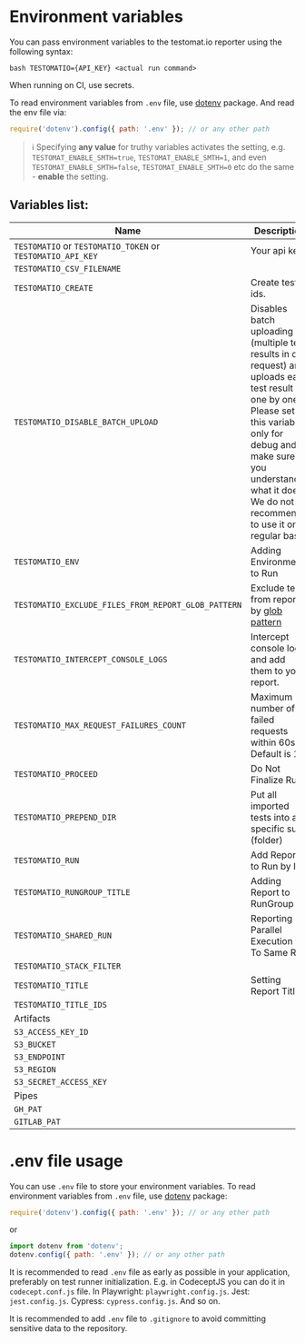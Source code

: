 # Environment variables

You can pass environment variables to the testomat.io reporter using the following syntax:

`bash TESTOMATIO={API_KEY} <actual run command>`

When running on CI, use secrets.

To read environment variables from `.env` file, use [dotenv](https://www.npmjs.com/package/dotenv) package. And read the env file via:

```javascript
require('dotenv').config({ path: '.env' }); // or any other path
```

> ℹ️ Specifying **any value** for truthy variables activates the setting, e.g. `TESTOMAT_ENABLE_SMTH=true`, `TESTOMAT_ENABLE_SMTH=1`, and even `TESTOMAT_ENABLE_SMTH=false`, `TESTOMAT_ENABLE_SMTH=0` etc do the same - **enable** the setting.

## Variables list:

| Name                                                       | Description                                                                                                                                                                                                                                   | Example                                                                                                                                                                                                                                                               |
| ---------------------------------------------------------- | --------------------------------------------------------------------------------------------------------------------------------------------------------------------------------------------------------------------------------------------- | --------------------------------------------------------------------------------------------------------------------------------------------------------------------------------------------------------------------------------------------------------------------- |
| `TESTOMATIO` or `TESTOMATIO_TOKEN` or `TESTOMATIO_API_KEY` | Your api key.                                                                                                                                                                                                                                 |
| `TESTOMATIO_CSV_FILENAME`                                  |                                                                                                                                                                                                                                               |
| `TESTOMATIO_CREATE`                                        | Create test ids.                                                                                                                                                                                                                              |
| `TESTOMATIO_DISABLE_BATCH_UPLOAD`                          | Disables batch uploading (multiple test results in one request) and uploads each test result one by one. Please set this variable only for debug and make sure you understand what it does. We do not recommend to use it on a regular basis. | `TESTOMATIO_DISABLE_BATCH_UPLOAD=true <actual run command>`                                                                                                                                                                                                           |
| `TESTOMATIO_ENV`                                           | Adding Environments to Run                                                                                                                                                                                                                    | `TESTOMATIO={API_KEY} TESTOMATIO_ENV="Windows, Chrome" <actual run command>`                                                                                                                                                                                          |
| `TESTOMATIO_EXCLUDE_FILES_FROM_REPORT_GLOB_PATTERN`        | Exclude tests from report by [glob pattern](https://www.npmjs.com/package/glob)                                                                                                                                                               | `TESTOMATIO_EXCLUDE_FILES_FROM_REPORT_GLOB_PATTERN="**/*.setup.ts" <actual run command>`. You may use multiple patterns, separate them with semicolon (`;`): `TESTOMATIO_EXCLUDE_FILES_FROM_REPORT_GLOB_PATTERN="**/*.setup.ts;tests/*.auth.js" <actual run command>` |
| `TESTOMATIO_INTERCEPT_CONSOLE_LOGS`                        | Intercept console logs and add them to your report.                                                                                                                                                                                           | `TESTOMATIO_INTERCEPT_CONSOLE_LOGS=true <actual run command>`                                                                                                                                                                                                         |
| `TESTOMATIO_MAX_REQUEST_FAILURES_COUNT`                    | Maximum number of failed requests within 60s. Default is 10.                                                                                                                                                                                  | `TESTOMATIO_MAX_REQUEST_RETRIES_COUNT=5 <actual run command>`                                                                                                                                                                                                         |
| `TESTOMATIO_PROCEED`                                       | Do Not Finalize Run                                                                                                                                                                                                                           | `TESTOMATIO_PREPEND_DIR="MyTESTS" TESTOMATIO=1111111 npx check-tests CodeceptJS "**/*{.,_}{test,spec}.js"`                                                                                                                                                            |
| `TESTOMATIO_PREPEND_DIR`                                   | Put all imported tests into a specific suite (folder)                                                                                                                                                                                         |
| `TESTOMATIO_RUN`                                           | Add Report to Run by ID                                                                                                                                                                                                                       |
| `TESTOMATIO_RUNGROUP_TITLE`                                | Adding Report to RunGroup                                                                                                                                                                                                                     | `TESTOMATIO={API_KEY} TESTOMATIO_RUNGROUP_TITLE="Build ${BUILD_ID}" <actual run command>`                                                                                                                                                                             |
| `TESTOMATIO_SHARED_RUN`                                    | Reporting Parallel Execution to To Same Run                                                                                                                                                                                                   | `TESTOMATIO={API_KEY} TESTOMATIO_TITLE="report for commit ${GIT_COMMIT}" TESTOMATIO_SHARED_RUN=1 <actual run command>`                                                                                                                                                |
| `TESTOMATIO_STACK_FILTER`                                  |                                                                                                                                                                                                                                               |
| `TESTOMATIO_TITLE`                                         | Setting Report Title                                                                                                                                                                                                                          | `TESTOMATIO={API_KEY} TESTOMATIO_TITLE="title for the report" <actual run command>`                                                                                                                                                                                   |
| `TESTOMATIO_TITLE_IDS`                                     |                                                                                                                                                                                                                                               |
| Artifacts                                                  |                                                                                                                                                                                                                                               |
| `S3_ACCESS_KEY_ID`                                         |                                                                                                                                                                                                                                               |
| `S3_BUCKET`                                                |                                                                                                                                                                                                                                               |
| `S3_ENDPOINT`                                              |                                                                                                                                                                                                                                               |
| `S3_REGION`                                                |                                                                                                                                                                                                                                               |
| `S3_SECRET_ACCESS_KEY`                                     |                                                                                                                                                                                                                                               |
| Pipes                                                      |                                                                                                                                                                                                                                               |
| `GH_PAT`                                                   |                                                                                                                                                                                                                                               |
| `GITLAB_PAT`                                               |                                                                                                                                                                                                                                               |

# .env file usage

You can use `.env` file to store your environment variables. To read environment variables from `.env` file, use [dotenv](https://www.npmjs.com/package/dotenv) package:

```javascript
require('dotenv').config({ path: '.env' }); // or any other path
```

or

```javascript
import dotenv from 'dotenv';
dotenv.config({ path: '.env' }); // or any other path
```

It is recommended to read `.env` file as early as possible in your application, preferably on test runner initialization.
E.g. in CodeceptJS you can do it in `codecept.conf.js` file. In Playwright: `playwright.config.js`. Jest: `jest.config.js`. Cypress: `cypress.config.js`. And so on.

It is recommended to add `.env` file to `.gitignore` to avoid committing sensitive data to the repository.

